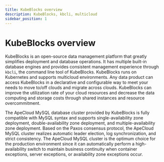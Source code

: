 ```yaml
---
title: KubeBlocks overview
description: KubeBlocks, kbcli, multicloud
sidebar_position: 1
---
```


# KubeBlocks overview

KubeBlocks is an open-source data management platform that greatly simplifies deployment and database operations. It has multiple built-in database engines and provides consistent management experience through `kbcli`, the command line tool of KubeBlocks. KubeBlocks runs on Kubernetes and supports multicloud environments. Any data product can access KubeBlocks in a declarative and configurable way to meet your needs to move to/off clouds and migrate across clouds. KubeBlocks can improve the utilization rate of your cloud resources and decrease the data computing and storage costs through shared instances and resource overcommitment.

The ApeCloud MySQL database cluster provided by KubeBlocks is fully compatible with MySQL syntax and supports single-availability zone deployment, double-availability zone deployment, and multiple-availability zone deployment. Based on the Paxos consensus protocol, the ApeCloud MySQL cluster realizes automatic leader election, log synchronization, and strict consistency. The ApeCloud MySQL cluster is the optimum choice for the production environment since it can automatically perform a high-availability switch to maintain business continuity when container exceptions, server exceptions, or availability zone exceptions occur.